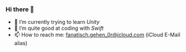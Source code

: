 ### Hi there 👋

- 🔭 I’m currently trying to learn *Unity*
- 🌱 I’m quite good at coding with *Swift*
- 📫 How to reach me: fanatisch.gehen_0r@icloud.com (iCloud E-Mail alias)
